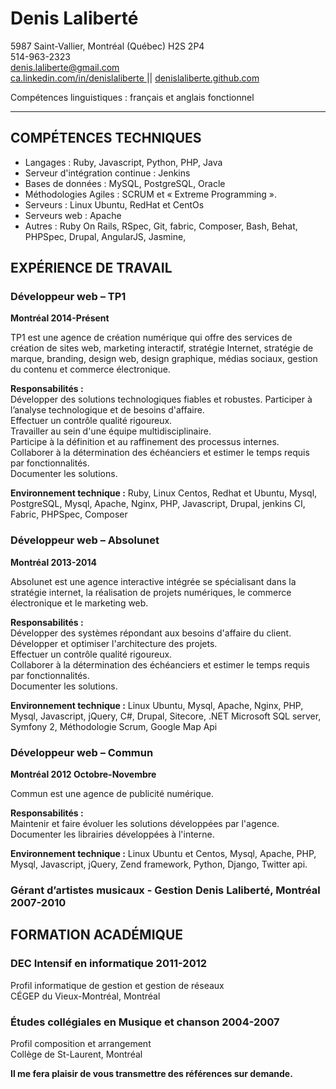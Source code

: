 Denis Laliberté
============

5987 Saint-Vallier, Montréal (Québec) H2S 2P4 <br/>
514-963-2323 <br/>
denis.laliberte@gmail.com <br/>
[ ca.linkedin.com/in/denislaliberte ](http://ca.linkedin.com/in/denislaliberte) ||
[ denislaliberte.github.com ](http://denislaliberte.github.com)

Compétences linguistiques : français et anglais fonctionnel

---

COMPÉTENCES TECHNIQUES
-------------------------------------------

- Langages : Ruby, Javascript, Python, PHP,  Java
- Serveur d'intégration continue : Jenkins
- Bases de données : MySQL, PostgreSQL, Oracle
- Méthodologies Agiles : SCRUM et « Extreme Programming ».
- Serveurs : Linux Ubuntu, RedHat et CentOs 
- Serveurs web : Apache
- Autres : Ruby On Rails, RSpec, Git, fabric, Composer, Bash, Behat, PHPSpec, Drupal, AngularJS, Jasmine, 

EXPÉRIENCE DE TRAVAIL
-------------------------------------

### Développeur web – TP1 ###
**Montréal 2014-Présent** 

TP1 est une agence de création numérique qui offre des services de création de sites web, marketing interactif, stratégie Internet, stratégie de marque, branding, design web, design graphique, médias sociaux, gestion du contenu et commerce électronique.

**Responsabilités :**  <br/>
Développer des solutions technologiques fiables et robustes. 
Participer à l’analyse technologique et de besoins d'affaire. <br/>
Effectuer un contrôle qualité rigoureux. <br/>
Travailler au sein d'une équipe multidisciplinaire. <br/>
Participe à la définition et au raffinement des processus internes. <br/>
Collaborer à la détermination des échéanciers et estimer le temps requis par fonctionnalités. <br/>
Documenter les solutions. <br/>

**Environnement technique :** Ruby, Linux Centos, Redhat et Ubuntu, Mysql, PostgreSQL, Mysql,  Apache, Nginx, PHP,  Javascript,  Drupal, jenkins CI, Fabric, PHPSpec, Composer 

### Développeur web – Absolunet ###
**Montréal 2013-2014**

Absolunet est une agence interactive intégrée se spécialisant dans la stratégie internet, la réalisation de projets numériques, le commerce électronique et le marketing web.

**Responsabilités :** <br/>
Développer des systèmes répondant aux besoins d'affaire du client. <br/>
Développer et optimiser l'architecture des projets. <br/>
Effectuer un contrôle qualité rigoureux. <br/>
Collaborer à la détermination des échéanciers et estimer le temps requis par fonctionnalités. <br/>
Documenter les solutions. <br/>

**Environnement technique :** Linux Ubuntu, Mysql,  Apache, Nginx, PHP, Mysql, Javascript, jQuery, C#, Drupal, Sitecore,  .NET  Microsoft SQL server, Symfony 2, Méthodologie Scrum, Google Map Api

### Développeur web – Commun ### 
**Montréal 2012 Octobre-Novembre**

Commun est une agence de publicité numérique.

**Responsabilités :** <br/>
Maintenir et faire évoluer les solutions développées par l'agence. <br/>
Documenter les librairies développées à l'interne. <br/>

**Environnement technique :** Linux Ubuntu et Centos, Mysql,  Apache, PHP, Mysql, Javascript, jQuery, Zend framework, Python, Django, Twitter api.

### Gérant d’artistes musicaux - Gestion Denis Laliberté, Montréal	2007-2010

FORMATION ACADÉMIQUE 
--------------------------------------

### DEC Intensif en informatique	2011-2012 ###
Profil informatique de gestion et gestion de réseaux <br/>
CÉGEP du Vieux-Montréal, Montréal

### Études collégiales en Musique et chanson 	2004-2007 ###
Profil composition et arrangement <br/>
Collège de St-Laurent, Montréal

**Il me fera plaisir de vous transmettre des références sur demande.**